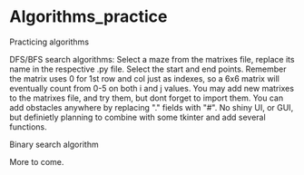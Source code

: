 # Algorithms_practice
Practicing algorithms

DFS/BFS search algorithms:
Select a maze from the matrixes file, replace its name in the respective .py file.
Select the start and end points. Remember the matrix uses 0 for 1st row and col just as indexes, so a 6x6 matrix will eventually count from 0-5 on both i and j values.
You may add new matrixes to the matrixes file, and try them, but dont forget to import them.
You can add obstacles anywhere by replacing "." fields with "#".
No shiny UI, or GUI, but definietly planning to combine with some tkinter and add several functions.

Binary search algorithm


More to come.
